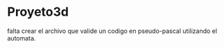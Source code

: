 # Proyeto3d

falta crear el archivo que valide un codigo en pseudo-pascal utilizando el automata.


